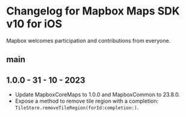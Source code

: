 # Changelog for Mapbox Maps SDK v10 for iOS

Mapbox welcomes participation and contributions from everyone.

## main

## 1.0.0 - 31 - 10 - 2023

* Update MapboxCoreMaps to 1.0.0 and MapboxCommon to 23.8.0.
* Expose a method to remove tile region with a completion: `TileStore.removeTileRegion(forId:completion:)`.

